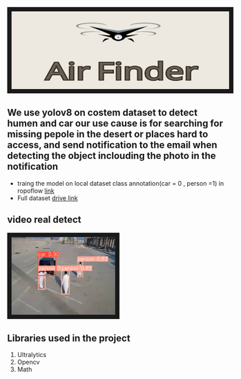 <img src="https://github.com/Faisal-1997/car_humane_detection/blob/master/notebooks/air%20finder.png" alt="Watch the series" width="800" height="180" border="10" />

## We use yolov8 on costem dataset to detect humen and car our use cause is for searching for missing pepole in the desert or places hard to access, and send notification to the email when detecting the object inclouding the photo in the notification

- traing the model on local dataset class annotation(car = 0 , person =1) in ropoflow <a href="https://app.roboflow.com/faisalt5/airfinder/3" target="_blank"> link <a/>
- Full dataset <a href="https://drive.google.com/drive/folders/1E6o3plOD4dk4FNviIkdF5clSspf9R3xM?usp=drive_link" target="_blank">drive link<a/>

## video real detect
<a href="https://www.youtube.com/watch?v=-zF3a5BVEvc" target="_blank">
<img src="https://github.com/Faisal-1997/car_humane_detection/blob/master/notebooks/airfinder20.png?raw=true" alt="Watch the series" width="240" height="180" border="10" />
</a>


## Libraries used in the project
1. Ultralytics
2. Opencv
3. Math



